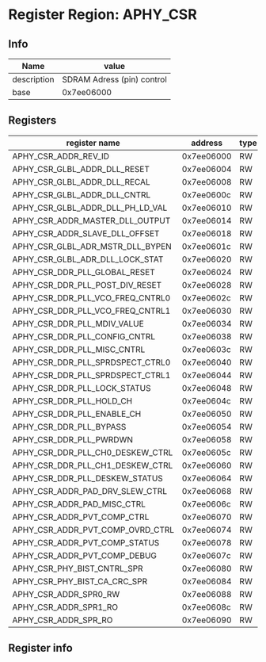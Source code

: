 # Register Region: APHY_CSR


## Info
| Name | value |
| --- | --- |
| description | SDRAM Adress (pin) control |
| base | 0x7ee06000 |

## Registers

| register name | address | type | width | mask | reset |
| --- | --- | --- | --- | --- | --- |
| APHY_CSR_ADDR_REV_ID | 0x7ee06000 | RW |  |  |  |
| APHY_CSR_GLBL_ADDR_DLL_RESET | 0x7ee06004 | RW |  |  |  |
| APHY_CSR_GLBL_ADDR_DLL_RECAL | 0x7ee06008 | RW |  |  |  |
| APHY_CSR_GLBL_ADDR_DLL_CNTRL | 0x7ee0600c | RW |  |  |  |
| APHY_CSR_GLBL_ADDR_DLL_PH_LD_VAL | 0x7ee06010 | RW |  |  |  |
| APHY_CSR_ADDR_MASTER_DLL_OUTPUT | 0x7ee06014 | RW |  |  |  |
| APHY_CSR_ADDR_SLAVE_DLL_OFFSET | 0x7ee06018 | RW |  |  |  |
| APHY_CSR_GLBL_ADR_MSTR_DLL_BYPEN | 0x7ee0601c | RW |  |  |  |
| APHY_CSR_GLBL_ADR_DLL_LOCK_STAT | 0x7ee06020 | RW |  |  |  |
| APHY_CSR_DDR_PLL_GLOBAL_RESET | 0x7ee06024 | RW |  |  |  |
| APHY_CSR_DDR_PLL_POST_DIV_RESET | 0x7ee06028 | RW |  |  |  |
| APHY_CSR_DDR_PLL_VCO_FREQ_CNTRL0 | 0x7ee0602c | RW |  |  |  |
| APHY_CSR_DDR_PLL_VCO_FREQ_CNTRL1 | 0x7ee06030 | RW |  |  |  |
| APHY_CSR_DDR_PLL_MDIV_VALUE | 0x7ee06034 | RW |  |  |  |
| APHY_CSR_DDR_PLL_CONFIG_CNTRL | 0x7ee06038 | RW |  |  |  |
| APHY_CSR_DDR_PLL_MISC_CNTRL | 0x7ee0603c | RW |  |  |  |
| APHY_CSR_DDR_PLL_SPRDSPECT_CTRL0 | 0x7ee06040 | RW |  |  |  |
| APHY_CSR_DDR_PLL_SPRDSPECT_CTRL1 | 0x7ee06044 | RW |  |  |  |
| APHY_CSR_DDR_PLL_LOCK_STATUS | 0x7ee06048 | RW |  |  |  |
| APHY_CSR_DDR_PLL_HOLD_CH | 0x7ee0604c | RW |  |  |  |
| APHY_CSR_DDR_PLL_ENABLE_CH | 0x7ee06050 | RW |  |  |  |
| APHY_CSR_DDR_PLL_BYPASS | 0x7ee06054 | RW |  |  |  |
| APHY_CSR_DDR_PLL_PWRDWN | 0x7ee06058 | RW |  |  |  |
| APHY_CSR_DDR_PLL_CH0_DESKEW_CTRL | 0x7ee0605c | RW |  |  |  |
| APHY_CSR_DDR_PLL_CH1_DESKEW_CTRL | 0x7ee06060 | RW |  |  |  |
| APHY_CSR_DDR_PLL_DESKEW_STATUS | 0x7ee06064 | RW |  |  |  |
| APHY_CSR_ADDR_PAD_DRV_SLEW_CTRL | 0x7ee06068 | RW |  |  |  |
| APHY_CSR_ADDR_PAD_MISC_CTRL | 0x7ee0606c | RW |  |  |  |
| APHY_CSR_ADDR_PVT_COMP_CTRL | 0x7ee06070 | RW |  |  |  |
| APHY_CSR_ADDR_PVT_COMP_OVRD_CTRL | 0x7ee06074 | RW |  |  |  |
| APHY_CSR_ADDR_PVT_COMP_STATUS | 0x7ee06078 | RW |  |  |  |
| APHY_CSR_ADDR_PVT_COMP_DEBUG | 0x7ee0607c | RW |  |  |  |
| APHY_CSR_PHY_BIST_CNTRL_SPR | 0x7ee06080 | RW |  |  |  |
| APHY_CSR_PHY_BIST_CA_CRC_SPR | 0x7ee06084 | RW |  |  |  |
| APHY_CSR_ADDR_SPR0_RW | 0x7ee06088 | RW |  |  |  |
| APHY_CSR_ADDR_SPR1_RO | 0x7ee0608c | RW |  |  |  |
| APHY_CSR_ADDR_SPR_RO | 0x7ee06090 | RW |  |  |  |

## Register info

